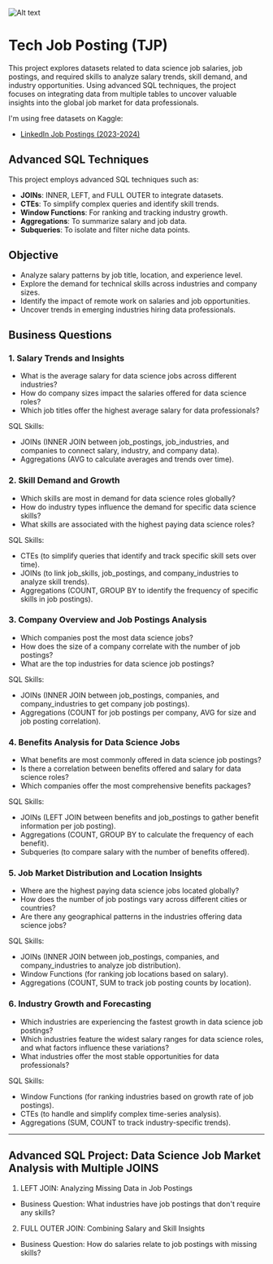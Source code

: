 ![Alt text](https://images.unsplash.com/photo-1508780709619-79562169bc64?q=80&w=1740&auto=format&fit=crop&ixlib=rb-4.0.3&ixid=M3wxMjA3fDB8MHxwaG90by1wYWdlfHx8fGVufDB8fHx8fA%3D%3D)

# Tech Job Posting (TJP)
This project explores datasets related to data science job salaries, job postings, and required skills to analyze salary trends, skill demand, and industry opportunities. Using advanced SQL techniques, the project focuses on integrating data from multiple tables to uncover valuable insights into the global job market for data professionals.

I'm using free datasets on Kaggle:
- [LinkedIn Job Postings (2023-2024)](https://www.kaggle.com/datasets/arshkon/linkedin-job-postings)

## **Advanced SQL Techniques**
This project employs advanced SQL techniques such as:  
- **JOINs**: INNER, LEFT, and FULL OUTER to integrate datasets.  
- **CTEs**: To simplify complex queries and identify skill trends.  
- **Window Functions**: For ranking and tracking industry growth.  
- **Aggregations**: To summarize salary and job data.  
- **Subqueries**: To isolate and filter niche data points.

## Objective
- Analyze salary patterns by job title, location, and experience level.
- Explore the demand for technical skills across industries and company sizes.
- Identify the impact of remote work on salaries and job opportunities.
- Uncover trends in emerging industries hiring data professionals.

## **Business Questions**
### 1. Salary Trends and Insights
- What is the average salary for data science jobs across different industries?
- How do company sizes impact the salaries offered for data science roles?
- Which job titles offer the highest average salary for data professionals?

SQL Skills:
- JOINs (INNER JOIN between job_postings, job_industries, and companies to connect salary, industry, and company data).
- Aggregations (AVG to calculate averages and trends over time).

### 2. Skill Demand and Growth
- Which skills are most in demand for data science roles globally?
- How do industry types influence the demand for specific data science skills?
- What skills are associated with the highest paying data science roles?

SQL Skills:
- CTEs (to simplify queries that identify and track specific skill sets over time).
- JOINs (to link job_skills, job_postings, and company_industries to analyze skill trends).
- Aggregations (COUNT, GROUP BY to identify the frequency of specific skills in job postings).

### 3. Company Overview and Job Postings Analysis
- Which companies post the most data science jobs?
- How does the size of a company correlate with the number of job postings?
- What are the top industries for data science job postings?

SQL Skills:
- JOINs (INNER JOIN between job_postings, companies, and company_industries to get company job postings).
- Aggregations (COUNT for job postings per company, AVG for size and job posting correlation).

### 4. Benefits Analysis for Data Science Jobs
- What benefits are most commonly offered in data science job postings?
- Is there a correlation between benefits offered and salary for data science roles?
- Which companies offer the most comprehensive benefits packages?

SQL Skills:
- JOINs (LEFT JOIN between benefits and job_postings to gather benefit information per job posting).
- Aggregations (COUNT, GROUP BY to calculate the frequency of each benefit).
- Subqueries (to compare salary with the number of benefits offered).

### 5. Job Market Distribution and Location Insights
- Where are the highest paying data science jobs located globally?
- How does the number of job postings vary across different cities or countries?
- Are there any geographical patterns in the industries offering data science jobs?

SQL Skills:
- JOINs (INNER JOIN between job_postings, companies, and company_industries to analyze job distribution).
- Window Functions (for ranking job locations based on salary).
- Aggregations (COUNT, SUM to track job posting counts by location).

### 6. Industry Growth and Forecasting
- Which industries are experiencing the fastest growth in data science job postings?
- Which industries feature the widest salary ranges for data science roles, and what factors influence these variations?
- What industries offer the most stable opportunities for data professionals?

SQL Skills:
- Window Functions (for ranking industries based on growth rate of job postings).
- CTEs (to handle and simplify complex time-series analysis).
- Aggregations (SUM, COUNT to track industry-specific trends).
---

## Advanced SQL Project: Data Science Job Market Analysis with Multiple JOINS
1. LEFT JOIN: Analyzing Missing Data in Job Postings
- Business Question: What industries have job postings that don't require any skills?

2. FULL OUTER JOIN: Combining Salary and Skill Insights
- Business Question: How do salaries relate to job postings with missing skills?